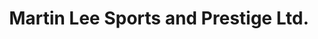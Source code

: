 ---
title: "Martin Lee Sports and Prestige Ltd."
url: /chesterfield/martin-lee-sports-and-prestige-ltd/
shop: car
---